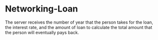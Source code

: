 # Networking-Loan

The server receives the number of year that the person takes for the loan, the interest rate, and the amount of loan to calculate the total amount that the person will eventually pays back.
